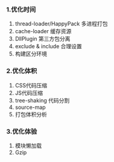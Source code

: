 <!-- 基本搭建 https://juejin.cn/post/7075136766428217358 -->


<!--  性能优化 https://juejin.cn/post/7083519723484708878 -->
<!--  https://juejin.cn/post/7142802292436598820 -->
### 1.优化时间
  1. thread-loader/HappyPack 多进程打包
  2. cache-loader 缓存资源
  3. DllPlugin 第三方包分离
  4. exclude & include 合理设置
  5. 构建区分环境
### 2.优化体积
  1. CSS代码压缩
  2. JS代码压缩
  3. tree-shaking 代码分割
  4. source-map
  5. 打包体积分析
### 3.优化体验
  1. 模块懒加载
  2. Gzip

